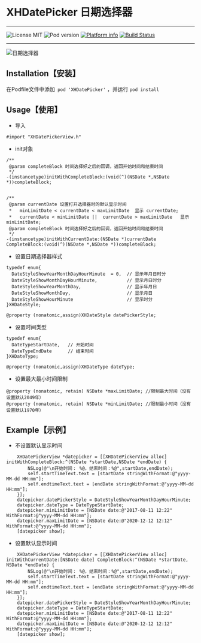 # XHDatePicker  日期选择器
---

![License MIT](https://img.shields.io/github/license/mashape/apistatus.svg?maxAge=2592000)
![Pod version](https://img.shields.io/cocoapods/v/XHDatePicker.svg?style=flat)
[![Platform info](https://img.shields.io/cocoapods/p/XHDatePicker.svg?style=flat)](http://cocoadocs.org/docsets/XHDatePicker)
[![Build Status](https://api.travis-ci.org/XHDatePicker/XHDatePicker.svg?branch=master)](https://travis-ci.org/XHDatePicker/XHDatePicker)

---

![日期选择器](https://github.com/XHJCoder/XHDatePicker/blob/master/Screenshot/screen1.png)

## Installation【安装】

在Podfile文件中添加``` pod 'XHDatePicker'``` ，并运行 ```pod install```

## Usage【使用】
- 导入
```
#import "XHDatePickerView.h"
```

- init对象
```
/**
 @param completeBlock 时间选择好之后的回调，返回开始时间和结束时间 
 */
-(instancetype)initWithCompleteBlock:(void(^)(NSDate *,NSDate *))completeBlock;


/**
 @param currentDate 设置打开选择器时的默认显示时间
 *   minLimitDate < currentDate < maxLimitDate  显示 currentDate;
 *   currentDate < minLimitDate ||  currentDate > maxLimitDate   显示minLimitDate;
 @param completeBlock 时间选择好之后的回调，返回开始时间和结束时间 
 */
-(instancetype)initWithCurrentDate:(NSDate *)currentDate CompleteBlock:(void(^)(NSDate *,NSDate *))completeBlock;
```

- 设置日期选择器样式
```
typedef enum{
  DateStyleShowYearMonthDayHourMinute  = 0,  // 显示年月日时分
  DateStyleShowMonthDayHourMinute,           // 显示月日时分
  DateStyleShowYearMonthDay,                 // 显示年月日
  DateStyleShowMonthDay,                     // 显示月日
  DateStyleShowHourMinute                    // 显示时分
}XHDateStyle;

@property (nonatomic,assign)XHDateStyle datePickerStyle;
```

- 设置时间类型
```
typedef enum{
  DateTypeStartDate,   // 开始时间  
  DateTypeEndDate      // 结束时间
}XHDateType;

@property (nonatomic,assign)XHDateType dateType;
```

- 设置最大最小时间限制
```
@property (nonatomic, retain) NSDate *maxLimitDate; //限制最大时间（没有设置默认2049年）
@property (nonatomic, retain) NSDate *minLimitDate; //限制最小时间（没有设置默认1970年）
```

## Example【示例】
- 不设置默认显示时间
```
    XHDatePickerView *datepicker = [[XHDatePickerView alloc] initWithCompleteBlock:^(NSDate *startDate,NSDate *endDate) {
        NSLog(@"\n开始时间： %@，结束时间：%@",startDate,endDate);
        self.startTimeText.text = [startDate stringWithFormat:@"yyyy-MM-dd HH:mm"];
        self.endtimeText.text = [endDate stringWithFormat:@"yyyy-MM-dd HH:mm"];
    }];
    datepicker.datePickerStyle = DateStyleShowYearMonthDayHourMinute;
    datepicker.dateType = DateTypeStartDate;
    datepicker.minLimitDate = [NSDate date:@"2017-08-11 12:22" WithFormat:@"yyyy-MM-dd HH:mm"];
    datepicker.maxLimitDate = [NSDate date:@"2020-12-12 12:12" WithFormat:@"yyyy-MM-dd HH:mm"];
    [datepicker show];
```

- 设置默认显示时间
```
    XHDatePickerView *datepicker = [[XHDatePickerView alloc] initWithCurrentDate:[NSDate date] CompleteBlock:^(NSDate *startDate, NSDate *endDate) {
        NSLog(@"\n开始时间： %@，结束时间：%@",startDate,endDate);
        self.startTimeText.text = [startDate stringWithFormat:@"yyyy-MM-dd HH:mm"];
        self.endtimeText.text = [endDate stringWithFormat:@"yyyy-MM-dd HH:mm"];
    }];
    datepicker.datePickerStyle = DateStyleShowYearMonthDayHourMinute;
    datepicker.dateType = DateTypeStartDate;
    datepicker.minLimitDate = [NSDate date:@"2017-08-11 12:22" WithFormat:@"yyyy-MM-dd HH:mm"];
    datepicker.maxLimitDate = [NSDate date:@"2020-12-12 12:12" WithFormat:@"yyyy-MM-dd HH:mm"];
    [datepicker show];
```


